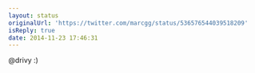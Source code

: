 ```yaml
---
layout: status
originalUrl: 'https://twitter.com/marcgg/status/536576544039518209'
isReply: true
date: 2014-11-23 17:46:31
---
```


@drivy :)

